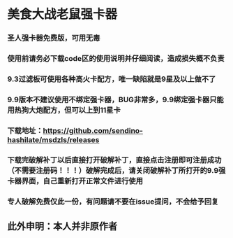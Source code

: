 # 美食大战老鼠强卡器
### 圣人强卡器免费版，可用无毒
### 使用前请务必下载code区的使用说明并仔细阅读，造成损失概不负责
### 9.3过滤板可使用各种高火卡配方，唯一缺陷就是9星及以上做不了
### 9.9版本不建议使用不绑定强卡器，BUG非常多，9.9绑定强卡器只能用热狗大炮配方，但可以上到11星卡
### 下载地址：https://github.com/sendino-hashilate/msdzls/releases
### 下载完破解补丁以后直接打开破解补丁，直接点击注册即可注册成功（不需要注册码！！！）破解完成后，请关闭破解补丁所打开的9.9强卡器界面，自己重新打开正常文件进行使用
### 专人破解免费仅此一份，有问题请不要在issue提问，不会给予回复
## 此外申明：本人并非原作者
